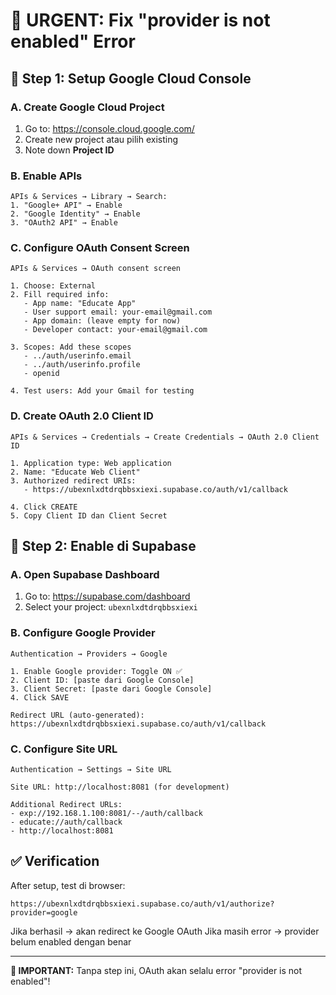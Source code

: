 # 🚨 **URGENT: Fix "provider is not enabled" Error**

## 🔧 **Step 1: Setup Google Cloud Console**

### **A. Create Google Cloud Project**

1. Go to: https://console.cloud.google.com/
2. Create new project atau pilih existing
3. Note down **Project ID**

### **B. Enable APIs**

```
APIs & Services → Library → Search:
1. "Google+ API" → Enable
2. "Google Identity" → Enable
3. "OAuth2 API" → Enable
```

### **C. Configure OAuth Consent Screen**

```
APIs & Services → OAuth consent screen

1. Choose: External
2. Fill required info:
   - App name: "Educate App"
   - User support email: your-email@gmail.com
   - App domain: (leave empty for now)
   - Developer contact: your-email@gmail.com

3. Scopes: Add these scopes
   - ../auth/userinfo.email
   - ../auth/userinfo.profile
   - openid

4. Test users: Add your Gmail for testing
```

### **D. Create OAuth 2.0 Client ID**

```
APIs & Services → Credentials → Create Credentials → OAuth 2.0 Client ID

1. Application type: Web application
2. Name: "Educate Web Client"
3. Authorized redirect URIs:
   - https://ubexnlxdtdrqbbsxiexi.supabase.co/auth/v1/callback

4. Click CREATE
5. Copy Client ID dan Client Secret
```

## 🔧 **Step 2: Enable di Supabase**

### **A. Open Supabase Dashboard**

1. Go to: https://supabase.com/dashboard
2. Select your project: `ubexnlxdtdrqbbsxiexi`

### **B. Configure Google Provider**

```
Authentication → Providers → Google

1. Enable Google provider: Toggle ON ✅
2. Client ID: [paste dari Google Console]
3. Client Secret: [paste dari Google Console]
4. Click SAVE

Redirect URL (auto-generated):
https://ubexnlxdtdrqbbsxiexi.supabase.co/auth/v1/callback
```

### **C. Configure Site URL**

```
Authentication → Settings → Site URL

Site URL: http://localhost:8081 (for development)

Additional Redirect URLs:
- exp://192.168.1.100:8081/--/auth/callback
- educate://auth/callback
- http://localhost:8081
```

## ✅ **Verification**

After setup, test di browser:

```
https://ubexnlxdtdrqbbsxiexi.supabase.co/auth/v1/authorize?provider=google
```

Jika berhasil → akan redirect ke Google OAuth
Jika masih error → provider belum enabled dengan benar

---

**🚨 IMPORTANT:** Tanpa step ini, OAuth akan selalu error "provider is not enabled"!
